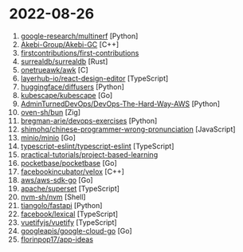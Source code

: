 # 2022-08-26

1. [google-research/multinerf](https://github.com/google-research/multinerf "A Code Release for Mip-NeRF 360, Ref-NeRF, and RawNeRF") [Python]
2. [Akebi-Group/Akebi-GC](https://github.com/Akebi-Group/Akebi-GC "The great software for some game that exploiting anime girls (and boys).") [C++]
3. [firstcontributions/first-contributions](https://github.com/firstcontributions/first-contributions "🚀✨ Help beginners to contribute to open source projects") 
4. [surrealdb/surrealdb](https://github.com/surrealdb/surrealdb "A scalable, distributed, collaborative, document-graph database, for the realtime web") [Rust]
5. [onetrueawk/awk](https://github.com/onetrueawk/awk "One true awk") [C]
6. [layerhub-io/react-design-editor](https://github.com/layerhub-io/react-design-editor "Image, Presentation and Video editor. React design editor using fabric.js. Canva clone") [TypeScript]
7. [huggingface/diffusers](https://github.com/huggingface/diffusers "🤗 Diffusers: State-of-the-art diffusion models for image and audio generation in PyTorch") [Python]
8. [kubescape/kubescape](https://github.com/kubescape/kubescape "Kubescape is a K8s open-source tool providing a multi-cloud K8s single pane of glass, including risk analysis, security compliance, RBAC visualizer and image vulnerabilities scanning.") [Go]
9. [AdminTurnedDevOps/DevOps-The-Hard-Way-AWS](https://github.com/AdminTurnedDevOps/DevOps-The-Hard-Way-AWS "This repository contains free labs for setting up an entire workflow and DevOps environment from a real-world perspective in AWS") [Python]
10. [oven-sh/bun](https://github.com/oven-sh/bun "Incredibly fast JavaScript runtime, bundler, transpiler and package manager – all in one.") [Zig]
11. [bregman-arie/devops-exercises](https://github.com/bregman-arie/devops-exercises "Linux, Jenkins, AWS, SRE, Prometheus, Docker, Python, Ansible, Git, Kubernetes, Terraform, OpenStack, SQL, NoSQL, Azure, GCP, DNS, Elastic, Network, Virtualization. DevOps Interview Questions") [Python]
12. [shimohq/chinese-programmer-wrong-pronunciation](https://github.com/shimohq/chinese-programmer-wrong-pronunciation "中国程序员容易发音错误的单词") [JavaScript]
13. [minio/minio](https://github.com/minio/minio "Multi-Cloud ☁️ Object Storage") [Go]
14. [typescript-eslint/typescript-eslint](https://github.com/typescript-eslint/typescript-eslint "✨ Monorepo for all the tooling which enables ESLint to support TypeScript") [TypeScript]
15. [practical-tutorials/project-based-learning](https://github.com/practical-tutorials/project-based-learning "Curated list of project-based tutorials") 
16. [pocketbase/pocketbase](https://github.com/pocketbase/pocketbase "Open Source realtime backend in 1 file") [Go]
17. [facebookincubator/velox](https://github.com/facebookincubator/velox "A C++ vectorized database acceleration library aimed to optimizing query engines and data processing systems.") [C++]
18. [aws/aws-sdk-go](https://github.com/aws/aws-sdk-go "AWS SDK for the Go programming language.") [Go]
19. [apache/superset](https://github.com/apache/superset "Apache Superset is a Data Visualization and Data Exploration Platform") [TypeScript]
20. [nvm-sh/nvm](https://github.com/nvm-sh/nvm "Node Version Manager - POSIX-compliant bash script to manage multiple active node.js versions") [Shell]
21. [tiangolo/fastapi](https://github.com/tiangolo/fastapi "FastAPI framework, high performance, easy to learn, fast to code, ready for production") [Python]
22. [facebook/lexical](https://github.com/facebook/lexical "Lexical is an extensible text editor framework that provides excellent reliability, accessibility and performance.") [TypeScript]
23. [vuetifyjs/vuetify](https://github.com/vuetifyjs/vuetify "🐉 Material Component Framework for Vue") [TypeScript]
24. [googleapis/google-cloud-go](https://github.com/googleapis/google-cloud-go "Google Cloud Client Libraries for Go.") [Go]
25. [florinpop17/app-ideas](https://github.com/florinpop17/app-ideas "A Collection of application ideas which can be used to improve your coding skills.") 
